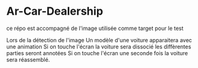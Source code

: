 # Ar-Car-Dealership

ce répo est accompagné de l'image utilisée comme target pour le test

Lors de la détection de l'image Un modèle d'une voiture apparaitera avec une animation Si on touche l'écran la voiture sera dissocié les diffèrentes parties seront annotées Si on touche l'écran une seconde fois la voiture sera réassemblé.
